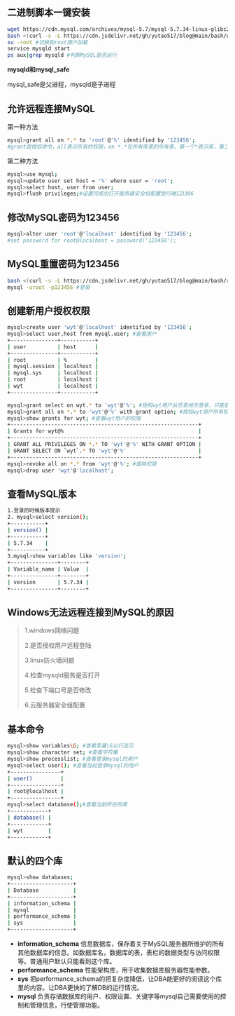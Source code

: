 ## 二进制脚本一键安装
```bash
wget https://cdn.mysql.com/archives/mysql-5.7/mysql-5.7.34-linux-glibc2.12-x86_64.tar.gz #下载二进制安装包
bash <(curl -s -L https://cdn.jsdelivr.net/gh/yutao517/blog@main/bash/one-key-install-mysql)
su -root #切换到root用户加载
service mysqld start
ps aux|grep mysqld #判断MySQL是否运行
```
**mysqld和mysql_safe**

mysql_safe是父进程，mysqld是子进程

## 允许远程连接MySQL
		
第一种方法
```bash
mysql>grant all on *.* to 'root'@'%' identified by '123456';
#grant是授权命令，all表示所有的权限，on *.*在所有库里的所有表，第一个*表示库，第二个*表示表，to 'root'@'%'表示允许root这个用户从任何地方连接过来登录，设置密码为123456
```
第二种方法
```bash
mysql>use mysql;
mysql>update user set host = '%' where user = 'root';
mysql>select host, user from user;
mysql>flush privileges;#设置完成后打开服务器安全组配置放行端口3306
```
## 修改MySQL密码为123456
```bash
mysql>alter user 'root'@'localhost' identified by '123456';
#set password for root@localhost = password('123456'); 
```
## MySQL重置密码为123456

```bash
bash <(curl -s -L https://cdn.jsdelivr.net/gh/yutao517/blog@main/bash/reset-mysql-pwd.sh)
mysql -uroot -p123456 #登录
```
## 创建新用户授权权限

```bash
mysql>create user 'wyt'@'localhost' identified by '123456';
mysql>select user,host from mysql.user; #查看用户
+---------------+-----------+
| user          | host      |
+---------------+-----------+
| root          | %         |
| mysql.session | localhost |
| mysql.sys     | localhost |
| root          | localhost |
| wyt           | localhost |
+---------------+-----------+

mysql>grant select on wyt.* to 'wyt'@'%'; #授权wyt用户从任意地方登录，只能查看wyt数据库
mysql>grant all on *.* to 'wyt'@'%' with grant option; #授权wyt用户所有权限操作所有库表，并且还可以给其他用户授权。
mysql>show grants for wyt; #查看wyt用户的权限
+------------------------------------------------------------+
| Grants for wyt@%                                           |
+------------------------------------------------------------+
| GRANT ALL PRIVILEGES ON *.* TO 'wyt'@'%' WITH GRANT OPTION |
| GRANT SELECT ON `wyt`.* TO 'wyt'@'%'                       |
+------------------------------------------------------------+
mysql>revoke all on *.* from 'wyt'@'%'; #废除权限
mysql>drop user 'wyt'@'localhost';
```


## 查看MySQL版本

```bash
1.登录的时候版本提示
2. mysql>select version();
+-----------+
| version() |
+-----------+
| 5.7.34    |
+-----------+
3.mysql>show variables like 'version';
+---------------+--------+
| Variable_name | Value  |
+---------------+--------+
| version       | 5.7.34 |
+---------------+--------+

```

## Windows无法远程连接到MySQL的原因

> 1.windows网络问题
> 
> 2.是否授权用户远程登陆
> 
> 3.linux防火墙问题
> 
> 4.检查mysqld服务是否打开
> 
> 5.检查下端口号是否修改
> 
> 6.云服务器安全组配置

## 基本命令

```bash
mysql>show variables\G; #查看变量\G以行显示
mysql>show character set; #查看字符集
mysql>show processlist; #查看登录mysql的用户
mysql>select user(); #查看当前登录mysql的用户
+----------------+
| user()         |
+----------------+
| root@localhost |
+----------------+
mysql>select database();#查看当前所在的库
+------------+
| database() |
+------------+
| wyt        |
+------------+
```
## 默认的四个库

```bash
mysql>show databases;
+--------------------+
| Database           |
+--------------------+
| information_schema |
| mysql              |
| performance_schema |
| sys                |
+--------------------+
```
- **information_schema**
信息数据库，保存着关于MySQL服务器所维护的所有其他数据库的信息。如数据库名，数据库的表，表栏的数据类型与访问权限等。普通用户默认只能看到这个库。
- **performance_schema** 
性能架构库，用于收集数据库服务器性能参数。
- **sys**
把performance_schema的把复杂度降低，让DBA能更好的阅读这个库里的内容。让DBA更快的了解DB的运行情况。
- **mysql**
负责存储数据库的用户、权限设置、关键字等mysql自己需要使用的控制和管理信息，行使管理功能。

